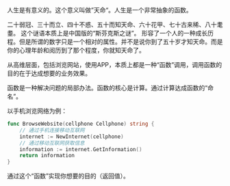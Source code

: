 人生是有意义的。这个意义叫做”天命“。人生是一个非常抽象的函数。

二十弱冠、三十而立、四十不惑、五十而知天命、六十花甲、七十古来稀、八十耄耋。
这个谜语本质上是中国版的“斯芬克斯之谜”。
形容了一个人的一种成长历程。但是所谓的数字只是一个相对的属性。并不是说你到了五十岁才知天命。而是你的心理年龄和阅历到了那个程度，你就知天命了。

从高维层面，包括浏览网站，使用APP，本质上都是一种“函数”调用，调用函数的目的在于达成想要的业务效果。

函数是一种解决问题的局部办法。函数的核心是计算。通过计算达成函数的“命名”。

以手机浏览网络为例：

```go
func BrowseWebsite(cellphone Cellphone) string {
	// 通过手机连接移动互联网
	internet := NewInternet(cellphone)
	// 通过移动互联网获取信息
	information := internet.GetInformation()
	return information
}
```

通过这个“函数”实现你想要的目的（返回值）。

